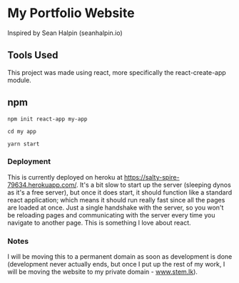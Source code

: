 # My Portfolio Website
Inspired by Sean Halpin (seanhalpin.io)

## Tools Used
This project was made using react, more specifically the react-create-app module.


## npm
`npm init react-app my-app`

`cd my app`

`yarn start`


### Deployment
This is currently deployed on heroku at https://salty-spire-79634.herokuapp.com/. It's a bit slow to start up the server (sleeping dynos as it's a free server), but once it does start, it should function like a standard react application; which means it should run really fast since all the pages are loaded at once. Just a single handshake with the server, so you won't be reloading pages and communicating with the server every time you navigate to another page. This is something I love about react.


### Notes
I will be moving this to a permanent domain as soon as development is done (development never actually ends, but once I put up the rest of my work,
I will be moving the website to my private domain - www.stem.lk).
